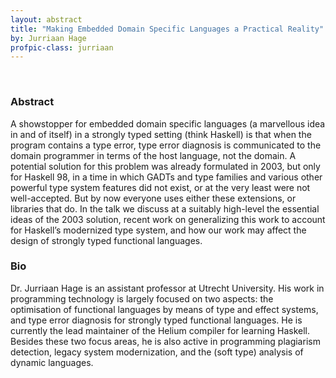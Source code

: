 ```yaml
---
layout: abstract
title: "Making Embedded Domain Specific Languages a Practical Reality"
by: Jurriaan Hage
profpic-class: jurriaan
---
```


<br>

### Abstract 

A showstopper for embedded domain specific languages (a marvellous idea in and of itself) in a strongly typed setting (think Haskell) is that when the program contains a type error, type error diagnosis is communicated to the domain programmer in terms of the host language, not the domain. A potential solution for this problem was already formulated in 2003, but only for Haskell 98, in a time in which GADTs and type families and various other powerful type system features did not exist, or at the very least were not well-accepted. But by now everyone uses either these extensions, or libraries that do. In the talk we discuss at a suitably high-level the essential ideas of the 2003 solution, recent work on generalizing this work to account for Haskell’s modernized type system, and how our work may affect the design of strongly typed functional languages.


### Bio

Dr. Jurriaan Hage is an assistant professor at Utrecht University. His work in programming technology is largely focused on two aspects: the optimisation of functional languages by means of type and effect systems, and type error diagnosis for strongly typed functional languages. He is currently the lead maintainer of the Helium compiler for learning Haskell. Besides these two focus areas, he is also active in programming plagiarism detection, legacy system modernization, and the (soft type) analysis of dynamic languages.
